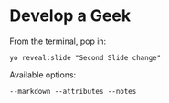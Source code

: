 
# Develop a Geek

From the terminal, pop in:

  ```yo reveal:slide "Second Slide change"```

Available options:

 ```--markdown --attributes --notes```
